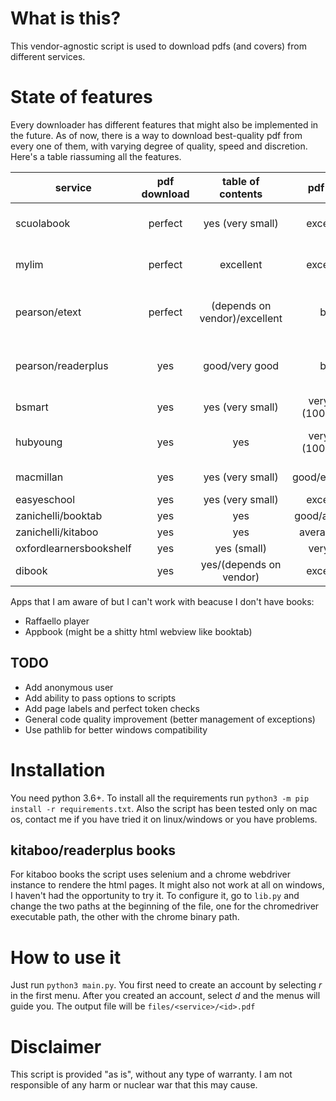 # What is this?
This vendor-agnostic script is used to download pdfs (and covers) from different services.
# State of features
Every downloader has different features that might also be implemented in the future. As of now, there is a way to download best-quality pdf from every one of them, with varying degree of quality, speed and discretion. Here's a table riassuming all the features.

| service | pdf download | table of contents | pdf size | max logins | page labels | login expire | cover | redered |
| ------- | :----------: | :---------------: | :------: | :--------: | :---------: | :----------: | :---: | :-----: |
| scuolabook | perfect | yes (very small) | excellent | very restrictive | not yet/depends on vendor | never | yes | no |
| mylim | perfect | excellent | excellent | no | not yet/depends on vendor | ? | yes | no |
| pearson/etext | perfect | (depends on vendor)/excellent | big | no | no/depends on vendor | very fast (30 min) | yes | sometimes |
| pearson/readerplus | yes | good/very good | big | no | no/depends on vendor | very fast (30 min) | yes | no |
| bsmart | yes | yes (very small) | very big (100+ mb) | no | not yet | ? | yes | no |
| hubyoung | yes | yes | very big (100+ mb) | yes (disable because glitches) | not yet | ? | yes | no |
| macmillan | yes | yes (very small) | good/excellent | no/1token4ever | no | never | yes (?) | no |
| easyeschool | yes | yes (very small) | excellent | no/1token4ever | no | never | yes | no |
| zanichelli/booktab | yes | yes | good/average | yes | yes | ? | yes | no |
| zanichelli/kitaboo | yes | yes | average/big | yes | yes | ? | yes | yes |
| oxfordlearnersbookshelf | yes | yes (small) | very big | ? | not yet/no | ? | yes | no |
| dibook | yes | yes/(depends on vendor) | excellent | ? | not yet/no | ? | yes | no |

Apps that I am aware of but I can't work with beacuse I don't have books:
 - Raffaello player
 - Appbook (might be a shitty html webview like booktab)

## TODO
 - Add anonymous user
 - Add ability to pass options to scripts
 - Add page labels and perfect token checks
 - General code quality improvement (better management of exceptions)
 - Use pathlib for better windows compatibility

# Installation
You need python 3.6+. To install all the requirements run ```python3 -m pip install -r requirements.txt```. Also the script has been tested only on mac os, contact me if you have tried it on linux/windows or you have problems.
## kitaboo/readerplus books
For kitaboo books the script uses selenium and a chrome webdriver instance to rendere the html pages. It might also not work at all on windows, I haven't had the opportunity to try it. To configure it, go to ```lib.py``` and change the two paths at the beginning of the file, one for the chromedriver executable path, the other with the chrome binary path.
# How to use it
Just run ```python3 main.py```. You first need to create an account by selecting *r* in the first menu. After you created an account, select *d* and the menus will guide you. The output file will be ```files/<service>/<id>.pdf```
# Disclaimer
This script is provided "as is", without any type of warranty. I am not responsible of any harm or nuclear war that this may cause.
